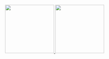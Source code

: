 

<div style="display: inline_block"><br>
<a href="https://github.com/Jotaeli"> 
  <img height="160em" src="https://github-readme-stats-eight-theta.vercel.app/api?username=Jotaeli&show_icons=true&theme=dark&include_all_commits=true&count_private=true"/>
  <img height="160em" src="https://github-readme-stats.vercel.app/api/top-langs/?username=Jotaeli&layout=compact&langs_count=16&theme=codeSTACKr"/>
</a>
